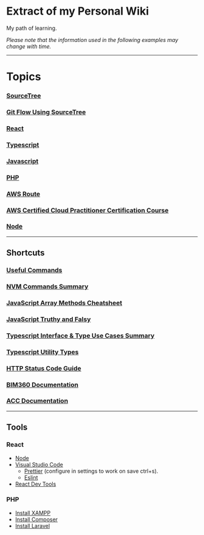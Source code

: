 # Extract of my Personal Wiki

My path of learning.

_Please note that the information used in the following examples may change with time._

---

# Topics

### [SourceTree](docs/Sourcetree.md)

### [Git Flow Using SourceTree](docs/Gitflow.md)

### [React](docs/React.md)

### [Typescript](docs/Typescript.md)

### [Javascript](docs/Javascript.md)

### [PHP](docs/Php.md)

### [AWS Route](https://d1.awsstatic.com/training-and-certification/docs/AWS_certification_paths.pdf)

### [AWS Certified Cloud Practitioner Certification Course](docs/Awscloudpracticioner.md)

### [Node](docs/Node.md)

---

## Shortcuts

### [Useful Commands](docs/Php.md#useful-commands)

### [NVM Commands Summary](docs/Node.md#common-nvm-commands-summary)

### [JavaScript Array Methods Cheatsheet](docs/Javascript.md#javascript-array-methods)

### [JavaScript Truthy and Falsy](docs/Javascript.md#truthy-and-falsys)

### [Typescript Interface & Type Use Cases Summary](docs/Typescript.md#use-cases-summary)

### [Typescript Utility Types](docs/Typescript.md#utility-types)

### [HTTP Status Code Guide](docs/Http_status_code_guide.md)

### [BIM360 Documentation](https://aps.autodesk.com/en/docs/bim360/v1/overview/introduction/)

### [ACC Documentation](https://aps.autodesk.com/en/docs/acc/v1/overview/introduction/)

---

## Tools

### React

- [Node](https://nodejs.org/)
- [Visual Studio Code](https://code.visualstudio.com/)
  - [Prettier](https://marketplace.visualstudio.com/items?itemName=esbenp.prettier-vscode) (configure in settings to work on save ctrl+s).
  - [Eslint](https://marketplace.visualstudio.com/items?itemName=dbaeumer.vscode-eslint)
- [React Dev Tools](https://react.dev/learn/react-developer-tools)

### PHP

- [Install XAMPP](docs/Php.md#install-xampp)
- [Install Composer](docs/Php.md#install-composer)
- [Install Laravel](docs/Php.md#install-laravel)
